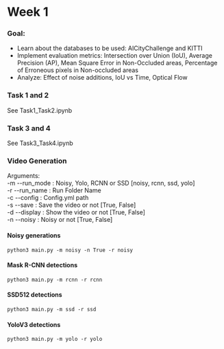 # Week 1

### Goal:
- Learn about the databases to be used: AICityChallenge and KITTI
- Implement evaluation metrics: Intersection over Union (IoU), Average Precision (AP), Mean Square Error in Non-Occluded areas, Percentage of Erroneous pixels in Non-occluded areas
- Analyze: Effect of noise additions, IoU vs Time, Optical Flow


### Task 1 and 2

See Task1_Task2.ipynb



### Task 3 and 4

See Task3_Task4.ipynb



### Video Generation

Arguments:\
-m --run_mode : Noisy, Yolo, RCNN or SSD [noisy, rcnn, ssd, yolo]\
-r --run_name : Run Folder Name\
-c --config   : Config.yml path\
-s --save     : Save the video or not    [True, False]\
-d --display  : Show the video or not    [True, False]\
-n --noisy    : Noisy or not             [True, False]

#### Noisy generations
```
python3 main.py -m noisy -n True -r noisy
```
#### Mask R-CNN detections
```
python3 main.py -m rcnn -r rcnn
```
#### SSD512 detections
```
python3 main.py -m ssd -r ssd
```
#### YoloV3 detections
```
python3 main.py -m yolo -r yolo
```


